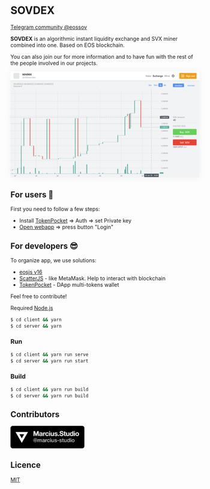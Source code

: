 # SOVDEX

[Telegram community @eossov](https://t.me/eossov)

**SOVDEX** is an algorithmic instant liquidity exchange and SVX miner combined into one. Based on EOS blockchain.

You can also join our for more information and to have fun with the rest of the people involved in our projects. 

<img src="docs/localhost_8080.png" style="box-shadow: 0 0 20px rgba(0,0,0,.05)">

## For users 🖖

First you need to follow a few steps:

* Install [TokenPocket](https://www.tokenpocket.pro/en/) => Auth => set Private key
* [Open webapp](https://soveos.github.io/SOVDEX/) => press button "Login"

## For developers 😎

To organize app, we use solutions:

* [eosjs v16](https://github.com/EOSIO/eosjs) 
* [ScatterJS](https://github.com/GetScatter/scatter-js) - like MetaMask. Help to interact with blockchain
* [TokenPocket](https://www.tokenpocket.pro/en/) - DApp multi-tokens wallet

Feel free to contribute!

Required [Node.js](https://nodejs.org/en/)

```sh
$ cd client && yarn
$ cd server && yarn
```

### Run 

```sh
$ cd client && yarn run serve
$ cd server && yarn run start
```

### Build

```sh
$ cd client && yarn run build
$ cd server && yarn run build
```

## Contributors

<a href="https://github.com/marcius-studio">
<img src="https://raw.githubusercontent.com/marcius-studio/storage/master/badge-marcius-studio.svg" height="60">
</a>   

## Licence

[MIT](http://opensource.org/licenses/MIT)